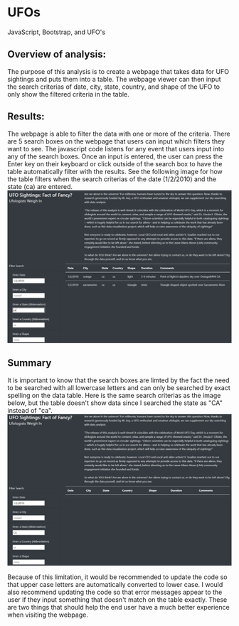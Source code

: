 # UFOs
JavaScript, Bootstrap, and UFO's

## Overview of analysis:
The purpose of this analysis is to create a webpage that takes data for UFO sightings and puts them into a table. The webpage viewer can then input
the search criterias of date, city, state, country, and shape of the UFO to only show the filtered criteria in the table.

## Results:
The webpage is able to filter the data with one or more of the criteria. There are 5 search boxes on the webpage that users can input which filters
they want to see. The javascript code listens for any event that users input into any of the search boxes. Once an input is entered, the user can press
the Enter key on their keyboard or click outside of the search box to have the table automatically filter with the results. See the following image 
for how the table filters when the search criterias of the date (1/2/2010) and the state (ca) are entered.
![Webpage Image](webpage.PNG)

## Summary
It is important to know that the search boxes are limted by the fact the need to be searched with all lowercase letters and can only be searched by exact
spelling on the data table. Here is the same search criterias as the image below, but the table doesn't show data since I searched the state as "CA" instead
of "ca".
![Webpage Image2](webpage2.PNG)

Because of this limitation, it would be recommended to update the code so that upper case letters are automatically converted to lower case. I would also
recommend updating the code so that error messages appear to the user if they input something that doesn't match on the table exactly. These are two things
that should help the end user have a much better experience when visiting the webpage.
